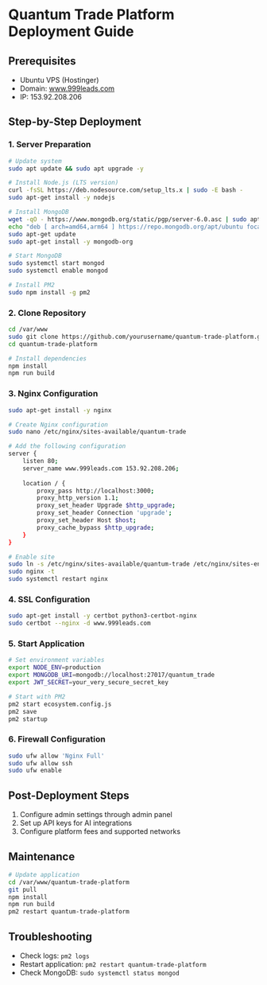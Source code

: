 # Quantum Trade Platform Deployment Guide

## Prerequisites
- Ubuntu VPS (Hostinger)
- Domain: www.999leads.com
- IP: 153.92.208.206

## Step-by-Step Deployment

### 1. Server Preparation
```bash
# Update system
sudo apt update && sudo apt upgrade -y

# Install Node.js (LTS version)
curl -fsSL https://deb.nodesource.com/setup_lts.x | sudo -E bash -
sudo apt-get install -y nodejs

# Install MongoDB
wget -qO - https://www.mongodb.org/static/pgp/server-6.0.asc | sudo apt-key add -
echo "deb [ arch=amd64,arm64 ] https://repo.mongodb.org/apt/ubuntu focal/mongodb-org/6.0 multiverse" | sudo tee /etc/apt/sources.list.d/mongodb-org-6.0.list
sudo apt-get update
sudo apt-get install -y mongodb-org

# Start MongoDB
sudo systemctl start mongod
sudo systemctl enable mongod

# Install PM2
sudo npm install -g pm2
```

### 2. Clone Repository
```bash
cd /var/www
sudo git clone https://github.com/yourusername/quantum-trade-platform.git
cd quantum-trade-platform

# Install dependencies
npm install
npm run build
```

### 3. Nginx Configuration
```bash
sudo apt-get install -y nginx

# Create Nginx configuration
sudo nano /etc/nginx/sites-available/quantum-trade

# Add the following configuration
server {
    listen 80;
    server_name www.999leads.com 153.92.208.206;
    
    location / {
        proxy_pass http://localhost:3000;
        proxy_http_version 1.1;
        proxy_set_header Upgrade $http_upgrade;
        proxy_set_header Connection 'upgrade';
        proxy_set_header Host $host;
        proxy_cache_bypass $http_upgrade;
    }
}

# Enable site
sudo ln -s /etc/nginx/sites-available/quantum-trade /etc/nginx/sites-enabled/
sudo nginx -t
sudo systemctl restart nginx
```

### 4. SSL Configuration
```bash
sudo apt-get install -y certbot python3-certbot-nginx
sudo certbot --nginx -d www.999leads.com
```

### 5. Start Application
```bash
# Set environment variables
export NODE_ENV=production
export MONGODB_URI=mongodb://localhost:27017/quantum_trade
export JWT_SECRET=your_very_secure_secret_key

# Start with PM2
pm2 start ecosystem.config.js
pm2 save
pm2 startup
```

### 6. Firewall Configuration
```bash
sudo ufw allow 'Nginx Full'
sudo ufw allow ssh
sudo ufw enable
```

## Post-Deployment Steps
1. Configure admin settings through admin panel
2. Set up API keys for AI integrations
3. Configure platform fees and supported networks

## Maintenance
```bash
# Update application
cd /var/www/quantum-trade-platform
git pull
npm install
npm run build
pm2 restart quantum-trade-platform
```

## Troubleshooting
- Check logs: `pm2 logs`
- Restart application: `pm2 restart quantum-trade-platform`
- Check MongoDB: `sudo systemctl status mongod`
